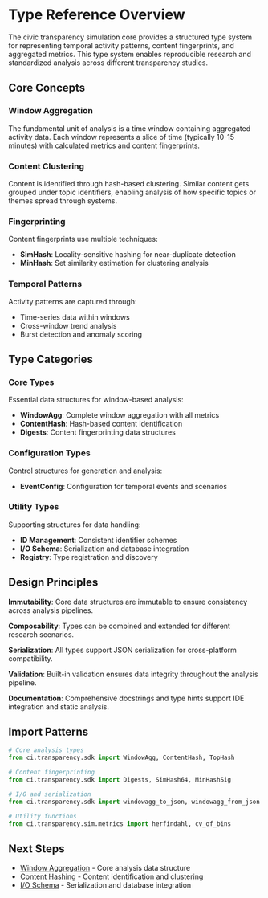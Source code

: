 # Type Reference Overview

The civic transparency simulation core provides a structured type system for representing temporal activity patterns, content fingerprints, and aggregated metrics. This type system enables reproducible research and standardized analysis across different transparency studies.

## Core Concepts

### Window Aggregation
The fundamental unit of analysis is a time window containing aggregated activity data. Each window represents a slice of time (typically 10-15 minutes) with calculated metrics and content fingerprints.

### Content Clustering
Content is identified through hash-based clustering. Similar content gets grouped under topic identifiers, enabling analysis of how specific topics or themes spread through systems.

### Fingerprinting
Content fingerprints use multiple techniques:
- **SimHash**: Locality-sensitive hashing for near-duplicate detection
- **MinHash**: Set similarity estimation for clustering analysis

### Temporal Patterns
Activity patterns are captured through:
- Time-series data within windows
- Cross-window trend analysis
- Burst detection and anomaly scoring

## Type Categories

### Core Types
Essential data structures for window-based analysis:

- **WindowAgg**: Complete window aggregation with all metrics
- **ContentHash**: Hash-based content identification
- **Digests**: Content fingerprinting data structures

### Configuration Types
Control structures for generation and analysis:

- **EventConfig**: Configuration for temporal events and scenarios

### Utility Types
Supporting structures for data handling:

- **ID Management**: Consistent identifier schemes
- **I/O Schema**: Serialization and database integration
- **Registry**: Type registration and discovery

## Design Principles

**Immutability**: Core data structures are immutable to ensure consistency across analysis pipelines.

**Composability**: Types can be combined and extended for different research scenarios.

**Serialization**: All types support JSON serialization for cross-platform compatibility.

**Validation**: Built-in validation ensures data integrity throughout the analysis pipeline.

**Documentation**: Comprehensive docstrings and type hints support IDE integration and static analysis.

## Import Patterns

```python
# Core analysis types
from ci.transparency.sdk import WindowAgg, ContentHash, TopHash

# Content fingerprinting
from ci.transparency.sdk import Digests, SimHash64, MinHashSig

# I/O and serialization
from ci.transparency.sdk import windowagg_to_json, windowagg_from_json

# Utility functions
from ci.transparency.sim.metrics import herfindahl, cv_of_bins
```

## Next Steps

- [Window Aggregation](window_agg.md) - Core analysis data structure
- [Content Hashing](hash_core.md) - Content identification and clustering
- [I/O Schema](io_schema.md) - Serialization and database integration
